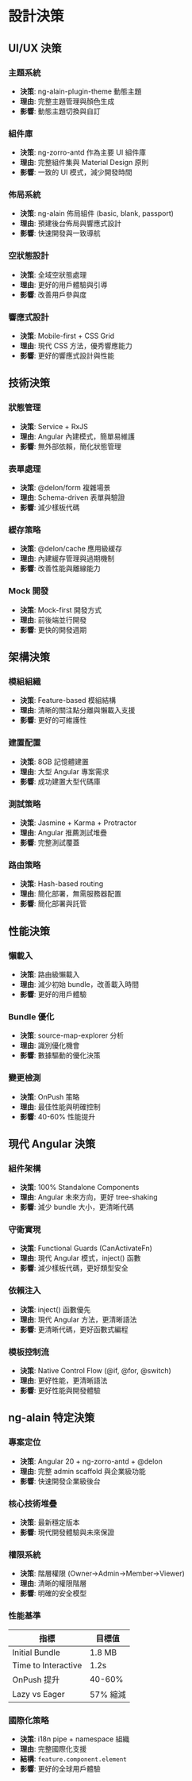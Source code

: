# 設計決策

## UI/UX 決策

### 主題系統
- **決策**: ng-alain-plugin-theme 動態主題
- **理由**: 完整主題管理與顏色生成
- **影響**: 動態主題切換與自訂

### 組件庫
- **決策**: ng-zorro-antd 作為主要 UI 組件庫
- **理由**: 完整組件集與 Material Design 原則
- **影響**: 一致的 UI 模式，減少開發時間

### 佈局系統
- **決策**: ng-alain 佈局組件 (basic, blank, passport)
- **理由**: 預建後台佈局與響應式設計
- **影響**: 快速開發與一致導航

### 空狀態設計
- **決策**: 全域空狀態處理
- **理由**: 更好的用戶體驗與引導
- **影響**: 改善用戶參與度

### 響應式設計
- **決策**: Mobile-first + CSS Grid
- **理由**: 現代 CSS 方法，優秀響應能力
- **影響**: 更好的響應式設計與性能

## 技術決策

### 狀態管理
- **決策**: Service + RxJS
- **理由**: Angular 內建模式，簡單易維護
- **影響**: 無外部依賴，簡化狀態管理

### 表單處理
- **決策**: @delon/form 複雜場景
- **理由**: Schema-driven 表單與驗證
- **影響**: 減少樣板代碼

### 緩存策略
- **決策**: @delon/cache 應用級緩存
- **理由**: 內建緩存管理與過期機制
- **影響**: 改善性能與離線能力

### Mock 開發
- **決策**: Mock-first 開發方式
- **理由**: 前後端並行開發
- **影響**: 更快的開發週期

## 架構決策

### 模組組織
- **決策**: Feature-based 模組結構
- **理由**: 清晰的關注點分離與懶載入支援
- **影響**: 更好的可維護性

### 建置配置
- **決策**: 8GB 記憶體建置
- **理由**: 大型 Angular 專案需求
- **影響**: 成功建置大型代碼庫

### 測試策略
- **決策**: Jasmine + Karma + Protractor
- **理由**: Angular 推薦測試堆疊
- **影響**: 完整測試覆蓋

### 路由策略
- **決策**: Hash-based routing
- **理由**: 簡化部署，無需服務器配置
- **影響**: 簡化部署與託管

## 性能決策

### 懶載入
- **決策**: 路由級懶載入
- **理由**: 減少初始 bundle，改善載入時間
- **影響**: 更好的用戶體驗

### Bundle 優化
- **決策**: source-map-explorer 分析
- **理由**: 識別優化機會
- **影響**: 數據驅動的優化決策

### 變更檢測
- **決策**: OnPush 策略
- **理由**: 最佳性能與明確控制
- **影響**: 40-60% 性能提升

## 現代 Angular 決策

### 組件架構
- **決策**: 100% Standalone Components
- **理由**: Angular 未來方向，更好 tree-shaking
- **影響**: 減少 bundle 大小，更清晰代碼

### 守衛實現
- **決策**: Functional Guards (CanActivateFn)
- **理由**: 現代 Angular 模式，inject() 函數
- **影響**: 減少樣板代碼，更好類型安全

### 依賴注入
- **決策**: inject() 函數優先
- **理由**: 現代 Angular 方法，更清晰語法
- **影響**: 更清晰代碼，更好函數式編程

### 模板控制流
- **決策**: Native Control Flow (@if, @for, @switch)
- **理由**: 更好性能，更清晰語法
- **影響**: 更好性能與開發體驗

## ng-alain 特定決策

### 專案定位
- **決策**: Angular 20 + ng-zorro-antd + @delon
- **理由**: 完整 admin scaffold 與企業級功能
- **影響**: 快速開發企業級後台

### 核心技術堆疊
- **決策**: 最新穩定版本
- **影響**: 現代開發體驗與未來保證

### 權限系統
- **決策**: 階層權限 (Owner→Admin→Member→Viewer)
- **理由**: 清晰的權限階層
- **影響**: 明確的安全模型

### 性能基準
| 指標 | 目標值 |
|------|--------|
| Initial Bundle | 1.8 MB |
| Time to Interactive | 1.2s |
| OnPush 提升 | 40-60% |
| Lazy vs Eager | 57% 縮減 |

### 國際化策略
- **決策**: i18n pipe + namespace 組織
- **理由**: 完整國際化支援
- **結構**: `feature.component.element`
- **影響**: 更好的全球用戶體驗

